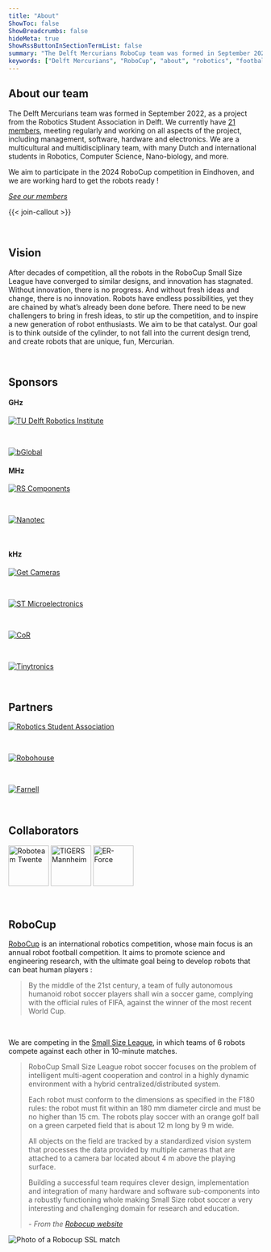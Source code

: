 ```yaml
---
title: "About"
ShowToc: false
ShowBreadcrumbs: false
hideMeta: true
ShowRssButtonInSectionTermList: false
summary: "The Delft Mercurians RoboCup team was formed in September 2022, as a project from the Robotics Student Association in Delft. We aim to participate in the 2024 RoboCup competition in Eindhoven, and we are working hard to get the robots ready !"
keywords: ["Delft Mercurians", "RoboCup", "about", "robotics", "football"]
---
```


## About our team

The Delft Mercurians team was formed in September 2022, as a project from the Robotics Student Association in Delft.
We currently have [21 members](/members), meeting regularly and working on all aspects of the project, including
management, software, hardware and electronics. We are a multicultural and multidisciplinary team, with many
Dutch and international students in Robotics, Computer Science, Nano-biology, and more.

We aim to participate in the 2024 RoboCup competition in Eindhoven, and we are working hard to get the robots ready !

[*See our members*](/members/)

{{< join-callout >}}

<br>

## Vision
After decades of competition, all the robots in the RoboCup Small Size League have converged to similar designs, and innovation has stagnated. Without innovation, there is no progress. And without fresh ideas and change, there is no innovation. Robots have endless possibilities, yet they are chained by what’s already been done before. There need to be new challengers to bring in fresh ideas, to stir up the competition, and to inspire a new generation of robot enthusiasts. We aim to be that catalyst. Our goal is to think outside of the cylinder, to not fall into the current design trend, and create robots that are unique, fun, Mercurian.

<br>

## Sponsors

#### GHz

[<img src="/images/sponsors/dri_logo.svg" alt="TU Delft Robotics Institute" class="sponsor-image dri-logo" />](https://tudelftroboticsinstitute.nl)

<br>

[<img src="/images/sponsors/bglobal_logo.png" alt="bGlobal" class="sponsor-image" />](https://bglobal.nl/)


#### MHz

[<img src="/images/sponsors/rs_logo.jpg" alt="RS Components" class="sponsor-image" />](https://nl.rs-online.com/web/)

<br>

[<img src="/images/sponsors/nanotec_logo.svg" alt="Nanotec" class="sponsor-image" />](https://en.nanotec.com)

<br>

#### kHz

[<img src="/images/sponsors/getcameras_logo.png" alt="Get Cameras" class="sponsor-image getcameras-logo" />](https://www.get-cameras.com)

<br>

[<img src="/images/sponsors/st_logo.png" alt="ST Microelectronics" class="sponsor-image st-logo" />](https://www.st.com)

<br>

[<img src="/images/sponsors/CoR_text_large.png" alt="CoR" class="sponsor-image cor-logo" />](https://www.tudelft.nl/me/over/afdelingen/cognitive-robotics-cor)

<br>

[<img src="/images/sponsors/tinytronics_logo.png" alt="Tinytronics" class="sponsor-image tinytronics-logo" />](https://tinytronics.nl)

<br>

## Partners

[<img src="/images/sponsors/rsa_logo.svg" alt="Robotics Student Association" class="sponsor-image" />](https://rsadelft.nl)

<br>

[<img src="/images/sponsors/robohouse_logo.png" alt="Robohouse" class="sponsor-image" />](https://robohouse.nl)

<br>

[<img src="/images/sponsors/farnell_logo.png" alt="Farnell" class="sponsor-image farnell-logo" />](https://nl.farnell.com)

<br>

## Collaborators

[<img src="/images/sponsors/twente_logo.png" alt="Roboteam Twente" class="sponsor-image" style="height: 80px" />](https://roboteamtwente.nl/)
[<img src="/images/sponsors/tigers_mannheim_logo.png" alt="TIGERS Mannheim" class="sponsor-image tigers-logo" style="height: 80px" />](https://www.tigers-mannheim.de/)
[<img src="/images/sponsors/er_force_logo.png" alt="ER-Force" class="sponsor-image er-logo" style="height: 80px" />](https://www.robotics-erlangen.de/en/)

<br>

## RoboCup

[RoboCup](https://robocup.org) is an international robotics competition, whose main focus is an annual robot football
competition. It aims to promote science and engineering research, with the ultimate goal being to develop robots that
can beat human players :

> By the middle of the 21st century, a team of fully autonomous humanoid
> robot soccer players shall win a soccer game, complying with the
> official rules of FIFA, against the winner of the most recent World Cup.

<br>

We are competing in the [Small Size League](https://ssl.robocup.org/), in which teams of 6 robots compete against each
other in 10-minute matches.

> RoboCup Small Size League robot soccer focuses on the problem of intelligent multi-agent cooperation and control in a
> highly dynamic environment with a hybrid centralized/distributed system.
>
> Each robot must conform to the dimensions as specified in the F180 rules: the robot must fit within an 180 mm
> diameter circle and must be no higher than 15 cm. The robots play soccer with an orange golf ball on a green
> carpeted field that is about 12 m long by 9 m wide.
>
> All objects on the field are tracked by a standardized vision system that processes the data provided by
> multiple cameras that are attached to a camera bar located about 4 m above the playing surface.
>
> Building a successful team requires clever design, implementation and integration of many hardware and software
> sub-components into a robustly functioning whole making Small Size robot soccer a very interesting and challenging
> domain for research and education.
>
> \- *From the [Robocup website](https://ssl.robocup.org/about/)*

![Photo of a Robocup SSL match](/images/illustrations/robocup_match.jpg)

<style>
body.dark .dri-logo {
  content: url("/images/sponsors/dri_logo_dark.svg");
}
body.dark .st-logo {
  content: url("/images/sponsors/st_logo_dark.png");
}
body.dark .getcameras-logo {
  content: url("/images/sponsors/getcameras_logo_dark.png");
}
body.dark .farnell-logo {
  content: url("/images/sponsors/farnell_logo_dark.png");
}
body.dark .tigers-logo {
  content: url("/images/sponsors/tigers_mannheim_logo_dark.png");
}
body.dark .er-logo {
  content: url("/images/sponsors/er_force_logo_dark.png");
}
</style>
